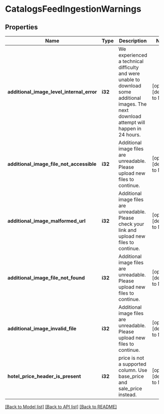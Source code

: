 # CatalogsFeedIngestionWarnings

## Properties
Name | Type | Description | Notes
------------ | ------------- | ------------- | -------------
**additional_image_level_internal_error** | **i32** | We experienced a technical difficulty and were unable to download some additional images. The next download attempt will happen in 24 hours. | [optional] [default to None]
**additional_image_file_not_accessible** | **i32** | Additional image files are unreadable. Please upload new files to continue. | [optional] [default to None]
**additional_image_malformed_url** | **i32** | Additional image files are unreadable. Please check your link and upload new files to continue. | [optional] [default to None]
**additional_image_file_not_found** | **i32** | Additional image files are unreadable. Please upload new files to continue. | [optional] [default to None]
**additional_image_invalid_file** | **i32** | Additional image files are unreadable. Please upload new files to continue. | [optional] [default to None]
**hotel_price_header_is_present** | **i32** | price is not a supported column. Use base_price and sale_price instead. | [optional] [default to None]

[[Back to Model list]](../README.md#documentation-for-models) [[Back to API list]](../README.md#documentation-for-api-endpoints) [[Back to README]](../README.md)


